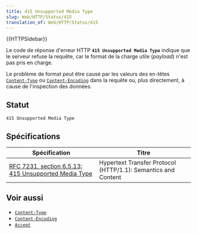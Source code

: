 ```yaml
---
title: 415 Unsupported Media Type
slug: Web/HTTP/Status/415
translation_of: Web/HTTP/Status/415
---
```

{{HTTPSidebar}}

Le code de réponse d'erreur HTTP **`415 Unsupported Media Type`** indique que le serveur refuse la requête, car le format de la charge utile (<i lang="en">payload</i>) n'est pas pris en charge.

Le problème de format peut être causé par les valeurs des en-têtes [`Content-Type`](/fr/docs/Web/HTTP/Headers/Content-Type) ou [`Content-Encoding`](/fr/docs/Web/HTTP/Headers/Content-Encoding) dans la requête ou, plus directement, à cause de l'inspection des données.

## Statut

```
415 Unsupported Media Type
```

## Spécifications

| Spécification                                                                | Titre                                                         |
| ---------------------------------------------------------------------------- | ------------------------------------------------------------- |
| [RFC 7231, section 6.5.13: 415 Unsupported Media Type](https://datatracker.ietf.org/doc/html/rfc7231#section-6.5.13) | Hypertext Transfer Protocol (HTTP/1.1): Semantics and Content |

## Voir aussi

- [`Content-Type`](/fr/docs/Web/HTTP/Headers/Content-Type)
- [`Content-Encoding`](/fr/docs/Web/HTTP/Headers/Content-Encoding)
- [`Accept`](/fr/docs/Web/HTTP/Headers/Accept)
